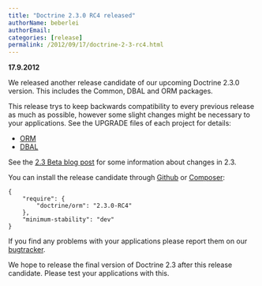 ```yaml
---
title: "Doctrine 2.3.0 RC4 released"
authorName: beberlei
authorEmail:
categories: [release]
permalink: /2012/09/17/doctrine-2-3-rc4.html
---
```

**17.9.2012**

We released another release candidate of our upcoming Doctrine 2.3.0
version. This includes the Common, DBAL and ORM packages.

This release trys to keep backwards compatibility to every previous
release as much as possible, however some slight changes might be
necessary to your applications. See the UPGRADE files of each project
for details:

-   [ORM](https://github.com/doctrine/doctrine2/blob/master/UPGRADE.md)
-   [DBAL](https://github.com/doctrine/dbal/blob/master/UPGRADE)

See the [2.3 Beta blog
post](https://www.doctrine-project.org/2012/07/16/doctrine-2-3-beta.html) for
some information about changes in 2.3.

You can install the release candidate through
[Github](https://github.com/doctrine/doctrine2) or
[Composer](http://www.packagist.org):

    {
        "require": {
            "doctrine/orm": "2.3.0-RC4"
        },
        "minimum-stability": "dev"
    }

If you find any problems with your applications please report them on
our [bugtracker](http://www.doctrine-project.org/jira).

We hope to release the final version of Doctrine 2.3 after this release
candidate. Please test your applications with this.
